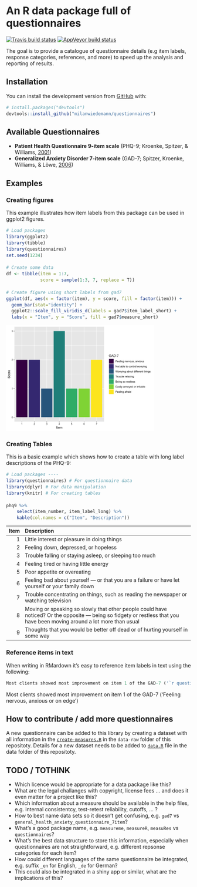 
<!-- README.md is generated from README.Rmd. Please edit that file -->

# An R data package full of questionnaires

<!-- badges: start -->

[![Travis build
status](https://travis-ci.com/milanwiedemann/questionnaires.svg?branch=master)](https://travis-ci.com/milanwiedemann/questionnaires)
[![AppVeyor build
status](https://ci.appveyor.com/api/projects/status/github/milanwiedemann/questionnaires?branch=master&svg=true)](https://ci.appveyor.com/project/milanwiedemann/questionnaires)
<!-- badges: end -->

The goal is to provide a catalogue of questionnaire details (e.g item
labels, response categories, references, and more) to speed up the
analysis and reporting of results.

## Installation

You can install the development version from
[GitHub](https://github.com/milanwiedemann/questionnaires) with:

``` r
# install.packages("devtools")
devtools::install_github("milanwiedemann/questionnaires")
```

## Available Questionnaires

  - **Patient Health Questionnaire 9-item scale** (PHQ-9; Kroenke,
    Spitzer, & Williams,
    [2001](https://doi.org/10.1046/j.1525-1497.2001.016009606.x))
  - **Generalized Anxiety Disorder 7-item scale** (GAD-7; Spitzer,
    Kroenke, Williams, & Löwe,
    [2006](https://doi.org/10.1001/archinte.166.10.1092))

## Examples

### Creating figures

This example illustrates how item labels from this package can be used
in ggplot2 figures.

``` r
# Load packages
library(ggplot2)
library(tibble)
library(questionnaires)
set.seed(1234)

# Create some data
df <- tibble(item = 1:7,
             score = sample(1:3, 7, replace = T))

# Create figure using short labels from gad7
ggplot(df, aes(x = factor(item), y = score, fill = factor(item))) +
  geom_bar(stat="identity") +
  ggplot2::scale_fill_viridis_d(labels = gad7$item_label_short) +
  labs(x = "Item", y = "Score", fill = gad7$measure_short)
```

<img src="man/figures/README-unnamed-chunk-2-1.png" width="80%" />

### Creating Tables

This is a basic example which shows how to create a table with long
label descriptions of the PHQ-9:

``` r
# Load packages ----
library(questionnaires) # For questionnaire data
library(dplyr) # For data manipulation
library(knitr) # For creating tables

phq9 %>%
    select(item_number, item_label_long) %>% 
    kable(col.names = c("Item", "Description"))
```

| Item | Description                                                                                                                                                              |
| ---: | :----------------------------------------------------------------------------------------------------------------------------------------------------------------------- |
|    1 | Little interest or pleasure in doing things                                                                                                                              |
|    2 | Feeling down, depressed, or hopeless                                                                                                                                     |
|    3 | Trouble falling or staying asleep, or sleeping too much                                                                                                                  |
|    4 | Feeling tired or having little energy                                                                                                                                    |
|    5 | Poor appetite or overeating                                                                                                                                              |
|    6 | Feeling bad about yourself — or that you are a failure or have let yourself or your family down                                                                          |
|    7 | Trouble concentrating on things, such as reading the newspaper or watching television                                                                                    |
|    8 | Moving or speaking so slowly that other people could have noticed? Or the opposite — being so fidgety or restless that you have been moving around a lot more than usual |
|    9 | Thoughts that you would be better off dead or of hurting yourself in some way                                                                                            |

### Reference items in text

When writing in RMardown it’s easy to reference item labels in text
using the following:

``` r
Most clients showed most improvement on item 1 of the GAD-7 ('`r questionnaires::gad7[[1, "item_label_long"]]`')
```

Most clients showed most improvement on item 1 of the GAD-7 (‘Feeling
nervous, anxious or on edge’)

## How to contribute / add more questionnaires

A new questionnaire can be added to this library by creating a dataset
with all information in the
[`create-measures.R`](data-raw/create-measures.R) in the `data-raw`
folder of this repositoty. Details for a new dataset needs to be added
to [`data.R`](R/data.R) file in the data folder of this repositoty.

## TODO / TOTHINK

  - Which licence would be appropriate for a data package like this?
  - What are the legal challanges with copyright, license fees … and
    does it even matter for a project like this?
  - Which information about a measure should be available in the help
    files, e.g. internal consistentcy, test-retest reliability, cutoffs,
    … ?
  - How to best name data sets so it doesn’t get confusing, e.g. `gad7`
    vs `general_health_anxiety_questionnaire_7item`?
  - What’s a good package name, e.g. `measureme`, `measureR`, `measuRes`
    vs `questionnaires`?
  - What’s the best data structure to store this information, especially
    when questionnaires are not straightforward, e.g. different repsonse
    categories for each item?
  - How could different languages of the same questionnaire be
    integrated, e.g. suffix `_en` for English, `_de` for German?
  - This could also be integrated in a shiny app or similar, what are
    the implications of this?
